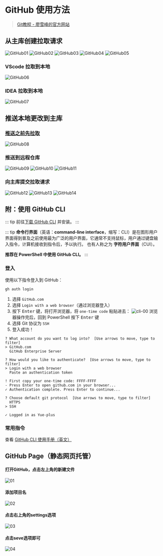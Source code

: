 # GitHub 使用方法

> [Git教程 - 廖雪峰的官方网站](https://www.liaoxuefeng.com/wiki/896043488029600)

## 从主库创建拉取请求

![GitHub01](./img/github-01.jpg)
![GitHub02](./img/github-02.jpg)
![GitHub03](./img/github-03.jpg)
![GitHub04](./img/github-04.jpg)
![GitHub05](./img/github-05.jpg)

### VScode 拉取到本地

  ![GitHub06](./img/github-06.jpg)

### IDEA 拉取到本地

  ![GitHub07](./img/github-07.jpg)

## 推送本地更改到主库

### [推送之前先拉取](#从主库创建拉取请求)

 ![GitHub08](./img/github-08.jpg)

### 推送到远程仓库

 ![GitHub09](./img/github-09.jpg)
 ![GitHub10](./img/github-10.jpg)
 ![GitHub11](./img/github-11.jpg)

### 向主库提交拉取请求

 ![GitHub12](./img/github-12.jpg)
 ![GitHub13](./img/github-13.jpg)
 ![GitHub14](./img/github-14.jpg)

## 附：使用 GitHub CLI

::: tip
前往[下载 GitHub CLI](https://cli.github.com/) 并安装。
:::

::: tip
**命令行界面**（英语：**command-line interface**，缩写：CLI）是在图形用户界面得到普及之前使用最为广泛的用户界面，它通常不支持鼠标，用户通过键盘输入指令，计算机接收到指令后，予以执行。
也有人称之为 **字符用户界面**（CUI）。

**推荐在 PowerShell 中使用 GitHub CLI。**
:::

### 登入

使用以下指令登入到 GitHub：

```sh
gh auth login
```

1. 选择 `GitHub.com` 
2. 选择 `Login with a web browser`（通过浏览器登入）
3. 按下 <kbd>Enter</kbd> 键，将打开浏览器，将 `one-time code` 粘贴进去：
   ![cli-00](./img/cli-00.jpg)
   浏览器操作完后，回到 PowerShell 按下 <kbd>Enter</kbd> 键
4. 选择 Git 协议为 `SSH`
5. 登入成功！

```text {2,6,10,11,15}
? What account do you want to log into?  [Use arrows to move, type to filter]
> GitHub.com
  GitHub Enterprise Server

? How would you like to authenticate?  [Use arrows to move, type to filter]
> Login with a web browser
  Paste an authentication token

! First copy your one-time code: FFFF-FFFF
- Press Enter to open github.com in your browser...
✓ Authentication complete. Press Enter to continue...

? Choose default git protocol  [Use arrows to move, type to filter]
  HTTPS
> SSH

✓ Logged in as Yue-plus
```

### 常用指令

查看 [GitHub CLI 使用手册（英文）](https://cli.github.com/manual/)


## GitHub Page（静态网页托管）

#### 打开GitHub，点击左上角的新建文件
![01](./img/gh-01.jpg)
#### 添加项目名
![02](./img/gh-02.jpg)
#### 点击右上角的settings选项
![03](./img/gh-03.jpg)
#### 点击seve选项即可
![04](./img/gh-04.jpg)
